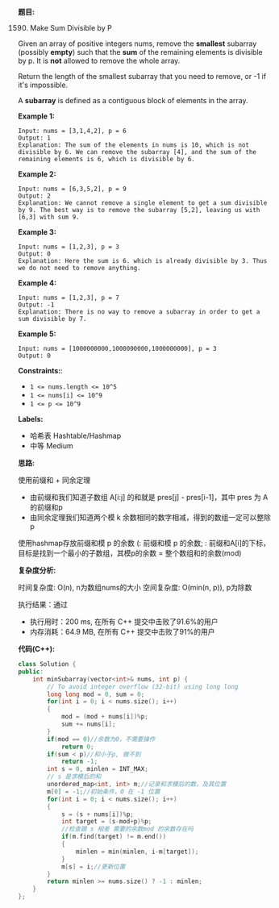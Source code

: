 **题目:**

1590. Make Sum Divisible by P

Given an array of positive integers nums, remove the **smallest** subarray (possibly **empty**) such that the **sum** of the remaining elements is divisible by p. It is **not** allowed to remove the whole array.

Return the length of the smallest subarray that you need to remove, or -1 if it's impossible.

A **subarray** is defined as a contiguous block of elements in the array.

**Example 1:**
```
Input: nums = [3,1,4,2], p = 6
Output: 1
Explanation: The sum of the elements in nums is 10, which is not divisible by 6. We can remove the subarray [4], and the sum of the remaining elements is 6, which is divisible by 6.
```

**Example 2:**
```
Input: nums = [6,3,5,2], p = 9
Output: 2
Explanation: We cannot remove a single element to get a sum divisible by 9. The best way is to remove the subarray [5,2], leaving us with [6,3] with sum 9.
```


**Example 3:**
```
Input: nums = [1,2,3], p = 3
Output: 0
Explanation: Here the sum is 6. which is already divisible by 3. Thus we do not need to remove anything.
```

**Example 4:**
```
Input: nums = [1,2,3], p = 7
Output: -1
Explanation: There is no way to remove a subarray in order to get a sum divisible by 7.
```

**Example 5:**
```
Input: nums = [1000000000,1000000000,1000000000], p = 3
Output: 0
```

**Constraints:**:
- `1 <= nums.length <= 10^5`
- `1 <= nums[i] <= 10^9`
- `1 <= p <= 10^9`

**Labels:**
- 哈希表 Hashtable/Hashmap
- 中等 Medium

**思路:**

使用前缀和 + 同余定理
- 由前缀和我们知道子数组 A[i:j] 的和就是 pres[j] - pres[i-1]，其中 pres 为 A 的前缀和p
- 由同余定理我们知道两个模 k 余数相同的数字相减，得到的数组一定可以整除p

使用hashmap存放前缀和模 p 的余数 (<key>: 前缀和模 p 的余数; <value>: 前缀和A[i]的下标，目标是找到一个最小的子数组，其模p的余数 = 整个数组和的余数(mod)

**复杂度分析:**

时间复杂度: O(n), n为数组nums的大小
空间复杂度: O(min(n, p)), p为除数

执行结果：通过
- 执行用时：200 ms, 在所有 C++ 提交中击败了91.6%的用户
- 内存消耗：64.9 MB, 在所有 C++ 提交中击败了91%的用户

**代码(C++):**
```C++
class Solution {
public:
    int minSubarray(vector<int>& nums, int p) {
        // To avoid integer overflow (32-bit) using long long
        long long mod = 0, sum = 0;
        for(int i = 0; i < nums.size(); i++)
        {
            mod = (mod + nums[i])%p;
            sum += nums[i];
        }
        if(mod == 0)//余数为0，不需要操作
            return 0;
        if(sum < p)//和小于p, 做不到
            return -1;
        int s = 0, minlen = INT_MAX;
        // s 是求模后的和
        unordered_map<int, int> m;//记录和求模后的数，及其位置
        m[0] = -1;//初始条件，0 在 -1 位置
        for(int i = 0; i < nums.size(); i++)
        {
            s = (s + nums[i])%p;
            int target = (s-mod+p)%p;
            //检查跟 s 相差 需要的余数mod 的余数存在吗
            if(m.find(target) != m.end())
            {
                minlen = min(minlen, i-m[target]);
            }
            m[s] = i;//更新位置
        }
        return minlen >= nums.size() ? -1 : minlen;
    }
};
```